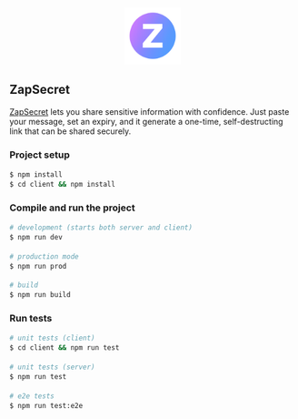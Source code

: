 <p align="center">
  <a href="https://www.zapsecret.app" target="blank"><img src="/client/public/zaplogo.png" width="100" alt="Nest Logo" /></a>
</p>

## ZapSecret

[ZapSecret](https://www.zapsecret.app) lets you share sensitive information with confidence. Just paste your message, set an expiry, and it generate a one-time, self-destructing link that can be shared securely.

### Project setup

```bash
$ npm install
$ cd client && npm install
```

### Compile and run the project

```bash
# development (starts both server and client)
$ npm run dev

# production mode
$ npm run prod

# build
$ npm run build
```

### Run tests

```bash
# unit tests (client)
$ cd client && npm run test

# unit tests (server)
$ npm run test

# e2e tests
$ npm run test:e2e
```
